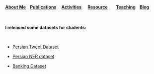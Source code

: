 #### [About Me](README.md) &nbsp;&nbsp; [Publications](./Publications.html)&nbsp; &nbsp; &nbsp;[Activities](./Activities.html)&nbsp; &nbsp; &nbsp; [Resource](./Resource.html)&nbsp; &nbsp; &nbsp;  &nbsp; [Teaching](./teaching.html)&nbsp;  &nbsp; [Blog](./blog.html)&nbsp; 

&nbsp;
&nbsp;


**I released some datasets for students:**

&nbsp;
&nbsp;
&nbsp;
&nbsp;
&nbsp;
&nbsp;

- [Persian Tweet Dataset](https://gitlab.com/skorani/persian_tweet)

- [Persian NER dataset](https://github.com/OverFlowData/NER-)

- [Banking Dataset](https://github.com/skorani/persian-dataset)

